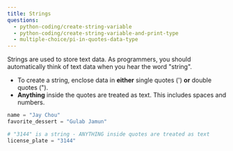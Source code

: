 ```yaml
---
title: Strings
questions:
  - python-coding/create-string-variable
  - python-coding/create-string-variable-and-print-type
  - multiple-choice/pi-in-quotes-data-type
---
```


Strings are used to store text data. As programmers, you should automatically think of text data when you hear the word "string".

- To create a string, enclose data in **either** single quotes (') **or** double quotes (").
- **Anything** inside the quotes are treated as text. This includes spaces and numbers.

```python
name = "Jay Chou"
favorite_dessert = "Gulab Jamun"

# "3144" is a string - ANYTHING inside quotes are treated as text
license_plate = "3144"
```
